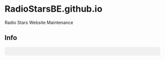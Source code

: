 # RadioStarsBE.github.io
Radio Stars Website Maintenance

## Info ##
<div id="jsonDisplay" style="white-space: pre; font-family: monospace; background:#f0f0f0; padding:1em; border-radius:5px;"></div>  

<script>  
  // <!-- JSON "raw" injecté par Liquid dans une variable JS -->
  var data = {{ site.github | jsonify }};
  
  // <!-- Formatter et injecter dans le div -->
  document.getElementById('jsonDisplay').textContent = JSON.stringify(data, null, 2);  
</script>
